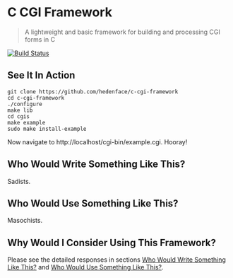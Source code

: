 # C CGI Framework

> A lightweight and basic framework for building and processing CGI forms in C

[![Build Status](https://travis-ci.org/hedenface/c-cgi-framework.svg?branch=main)](https://travis-ci.org/hedenface/c-cgi-framework)

## See It In Action

```
git clone https://github.com/hedenface/c-cgi-framework
cd c-cgi-framework
./configure
make lib
cd cgis
make example
sudo make install-example
```

Now navigate to http://localhost/cgi-bin/example.cgi. Hooray!

## Who Would Write Something Like This?

Sadists.

## Who Would Use Something Like This?

Masochists.

## Why Would I Consider Using This Framework?

Please see the detailed responses in sections [Who Would Write Something Like This?](#who-would-write-something-like-this) and [Who Would Use Something Like This?](#who-would-use-something-like-this).
